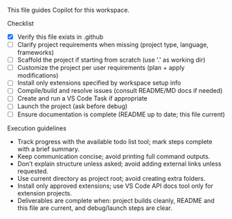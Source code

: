 This file guides Copilot for this workspace.

Checklist
- [x] Verify this file exists in .github
- [ ] Clarify project requirements when missing (project type, language, frameworks)
- [ ] Scaffold the project if starting from scratch (use '.' as working dir)
- [ ] Customize the project per user requirements (plan + apply modifications)
- [ ] Install only extensions specified by workspace setup info
- [ ] Compile/build and resolve issues (consult README/MD docs if needed)
- [ ] Create and run a VS Code Task if appropriate
- [ ] Launch the project (ask before debug)
- [ ] Ensure documentation is complete (README up to date; this file current)

Execution guidelines
- Track progress with the available todo list tool; mark steps complete with a brief summary.
- Keep communication concise; avoid printing full command outputs.
- Don’t explain structure unless asked; avoid adding external links unless requested.
- Use current directory as project root; avoid creating extra folders.
- Install only approved extensions; use VS Code API docs tool only for extension projects.
- Deliverables are complete when: project builds cleanly, README and this file are current, and debug/launch steps are clear.

